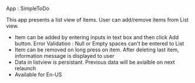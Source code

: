 App : SimpleToDo

This app presents a list view of items. User can add/remove items from List view. 
- Item can be added by entering inputs in text box and then click Add button. Error Validation : Null or Empty spaces can't be entered to List
- Item can be removed on long press on item. After deleting last item, information message is displayed to user
- Data in listview is persistant. Previous data will be avialble on next relaunch
- Available for En-US 
  
 
